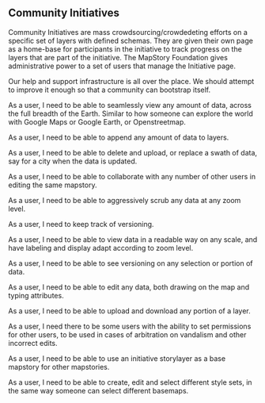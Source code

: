 ## Community Initiatives

Community Initiatives are mass crowdsourcing/crowdedeting efforts on a specific set of layers with defined schemas. They are given their own page as a home-base for participants in the initiative to track progress on the layers that are part of the initiative. The MapStory Foundation gives administrative power to a set of users that manage the Initiative page.

Our help and support infrastructure is all over the place. We should attempt to improve it enough so
that a community can bootstrap itself.

As a user, I need to be able to seamlessly view any amount of data, across the full breadth of the Earth. Similar to how someone can explore the world with Google Maps or Google Earth, or Openstreetmap.

As a user, I need to be able to append any amount of data to layers.

As a user, I need to be able to delete and upload, or replace a swath of data, say for a city when the data is updated.

As a user, I need to be able to collaborate with any number of other users in editing the same mapstory.

As a user, I need to be able to aggressively scrub any data at any zoom level.

As a user, I need to keep track of versioning.

As a user, I need to be able to view data in a readable way on any scale, and have labeling and display adapt according to zoom level.

As a user, I need to be able to see versioning on any selection or portion of data.

As a user, I need to be able to edit any data, both drawing on the map and typing attributes.

As a user, I need to be able to upload and download any portion of a layer.

As a user, I need there to be some users with the ability to set permissions for other users, to be used in cases of arbitration on vandalism and other incorrect edits.

As a user, I need to be able to use an initiative storylayer as a base mapstory for other mapstories.

As a user, I need to be able to create, edit and select different style sets, in the same way someone can select different basemaps.
